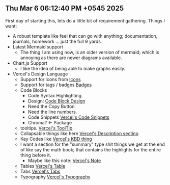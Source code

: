 Thu Mar  6 06:12:40 PM +0545 2025
---

First day of starting this, lets do a little bit of requirement gathering. Things I want:

- A robust template like feel that can go with anything; documentation, journals, homework ... just the full 9 yards
- Latest Mermaid support
     - The thing I am using now, is an older version of mermaid; which is annoying as there are newer diagrams available.
- Chart.js Support
    - I like the idea of being able to make graphs easily. 
- Vercel's Design Language 
    - Support for icons from [Icons](https://vercel.com/geist/icons)
    - Support for tags / badges [Badges](https://vercel.com/geist/badge)
    - Code Blocks
        - Code Syntax Highlighting.
        - Design: [Code Block Design](https://vercel.com/geist/code-block)
        - Need the Copy Button. 
        - Need the line numbers.
        - Code Snippets [Vercel's Code Snippets](https://vercel.com/geist/snippet)
        - Chroma? <- Package
    - tooltips. [Vercel's ToolTip](https://vercel.com/geist/tooltip)
    - Collapsable things like here [Vercel's Description sectino](https://vercel.com/geist/description)
    - Key Codes like [Vercel's KBD thing](https://vercel.com/geist/keyboard-input)
    - I want a section for the "summary" type shit things we get at the end of like say the math book; that contains the highlights for the entire thing before it.
        - Maybe like this note: [Vercel's Note](https://vercel.com/geist/note)
    - Tables [Vercel's Table](https://vercel.com/geist/table)
    - Tabs [Vercel's Tabs](https://vercel.com/geist/tabs)
    - Typography [Vercel's Typography](https://vercel.com/geist/typography)

